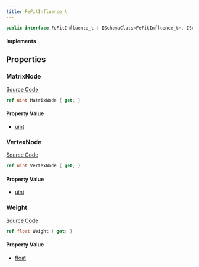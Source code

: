 ```yaml
---
title: FeFitInfluence_t
---
```


```csharp
public interface FeFitInfluence_t : ISchemaClass<FeFitInfluence_t>, ISchemaField, ISchemaClass, INativeHandle
```

#### Implements

## Properties

### MatrixNode

[Source Code](https://github.com/swiftly-solution/swiftlys2/blob/main/managed/src/SwiftlyS2.Generated/Schemas/Interfaces/FeFitInfluence_t.cs#L21)

```csharp
ref uint MatrixNode { get; }
```

#### Property Value

- [uint](https://learn.microsoft.com/dotnet/api/system.uint32)

### VertexNode

[Source Code](https://github.com/swiftly-solution/swiftlys2/blob/main/managed/src/SwiftlyS2.Generated/Schemas/Interfaces/FeFitInfluence_t.cs#L17)

```csharp
ref uint VertexNode { get; }
```

#### Property Value

- [uint](https://learn.microsoft.com/dotnet/api/system.uint32)

### Weight

[Source Code](https://github.com/swiftly-solution/swiftlys2/blob/main/managed/src/SwiftlyS2.Generated/Schemas/Interfaces/FeFitInfluence_t.cs#L19)

```csharp
ref float Weight { get; }
```

#### Property Value

- [float](https://learn.microsoft.com/dotnet/api/system.single)


